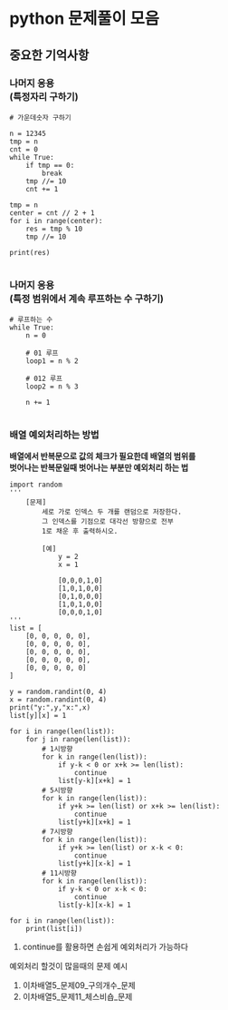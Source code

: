 # python 문제풀이 모음
## 중요한 기억사항
### 나머지 응용<br>(특정자리 구하기)
<pre><code># 가운데숫자 구하기

n = 12345
tmp = n
cnt = 0
while True:
    if tmp == 0:
        break
    tmp //= 10
    cnt += 1

tmp = n
center = cnt // 2 + 1
for i in range(center):
    res = tmp % 10
    tmp //= 10

print(res)

</code></pre>

### 나머지 응용<br>(특정 범위에서 계속 루프하는 수 구하기)
<pre><code># 루프하는 수 
while True:
    n = 0

    # 01 루프
    loop1 = n % 2

    # 012 루프
    loop2 = n % 3

    n += 1

</code></pre>

### 배열 예외처리하는 방법
<b>배열에서 반복문으로 값의 체크가 필요한데 배열의 범위를<br>벗어나는 반복문일때 벗어나는 부분만 예외처리 하는 법</b>
  
<pre><code>import random
'''
	[문제]
		세로 가로 인덱스 두 개를 랜덤으로 저장한다. 
		그 인덱스를 기점으로 대각선 방향으로 전부 
        1로 채운 후 출력하시오.
		    
		[예]
			y = 2
			x = 1
		    	
			[0,0,0,1,0]
			[1,0,1,0,0]
			[0,1,0,0,0]
			[1,0,1,0,0]
			[0,0,0,1,0]
'''
list = [
	[0, 0, 0, 0, 0],
	[0, 0, 0, 0, 0],
	[0, 0, 0, 0, 0],
	[0, 0, 0, 0, 0],
	[0, 0, 0, 0, 0]
]

y = random.randint(0, 4)
x = random.randint(0, 4)
print("y:",y,"x:",x)
list[y][x] = 1

for i in range(len(list)):
	for j in range(len(list)):
		# 1시방향
		for k in range(len(list)):
			if y-k < 0 or x+k >= len(list):
				continue
			list[y-k][x+k] = 1
		# 5시방향
		for k in range(len(list)):
			if y+k >= len(list) or x+k >= len(list):
				continue
			list[y+k][x+k] = 1
		# 7시방향
		for k in range(len(list)):
			if y+k >= len(list) or x-k < 0:
				continue
			list[y+k][x-k] = 1
		# 11시방향
		for k in range(len(list)):
			if y-k < 0 or x-k < 0:
				continue
			list[y-k][x-k] = 1

for i in range(len(list)):
	print(list[i])
</code></pre>  

1. continue를 활용하면 손쉽게 예외처리가 가능하다
  
예외처리 할것이 많을때의 문제 예시
1. 이차배열5_문제09_구의개수_문제  
2. 이차배열5_문제11_체스비숍_문제